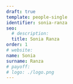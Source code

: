```yaml
---
draft: true
template: people-single
identifier: sonia-ranza
seo:
  # description:
  title: Sonia Ranza
order: 1
# website:
name: Sonia
surname: Ranza
# payoff:
# logo: ./logo.png
---
```

